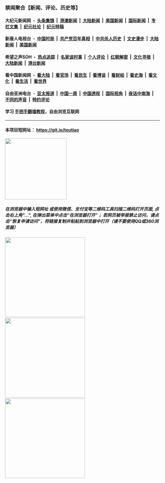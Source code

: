 ### 禁闻聚合【新闻、评论、历史等】

#### 大纪元新闻网 &nbsp;-&nbsp; [头条集锦](indexes/E头条集锦.md?t=02082233) &nbsp;|&nbsp; [港澳新闻](indexes/E港澳新闻.md?t=02082233)  &nbsp;|&nbsp; [大陆新闻](indexes/E大陆新闻.md?t=02082233) &nbsp;|&nbsp; [美国新闻](indexes/E美国新闻.md?t=02082233) &nbsp;|&nbsp; [国际新闻](indexes/E国际新闻.md?t=02082233) &nbsp;|&nbsp; [专栏文集](indexes/E专栏文集.md?t=02082233) &nbsp;|&nbsp; [纪元社论](indexes/E纪元社论.md?t=02082233) &nbsp;|&nbsp; [纪元特稿](indexes/E纪元特稿.md?t=02082233) 

#### 新唐人电视台 &nbsp;-&nbsp; [中国时局](indexes/N中国时局.md?t=02082233) &nbsp;|&nbsp; [共产党百年真相](indexes/N共产党百年真相.md?t=02082233) &nbsp;|&nbsp; [中共杀人历史](indexes/N中共杀人历史.md?t=02082233) &nbsp;|&nbsp; [文史漫步](indexes/N文史漫步.md?t=02082233) &nbsp;|&nbsp; [大陆新闻](indexes/N大陆新闻.md?t=02082233) &nbsp;|&nbsp; [美国新闻](indexes/N美国新闻.md?t=02082233)

#### 希望之声SOH &nbsp;-&nbsp; [热点追踪](indexes/H热点追踪.md?t=02082233) &nbsp;|&nbsp; [名家谈时事](indexes/H名家谈时事.md?t=02082233) &nbsp;|&nbsp; [个人评论](indexes/H个人评论.md?t=02082233)  &nbsp;|&nbsp; [红朝解密](indexes/H红朝解密.md?t=02082233) &nbsp;|&nbsp; [文化寻根](indexes/H文化寻根.md?t=02082233) &nbsp;|&nbsp; [大陆新闻](indexes/H大陆新闻.md?t=02082233) &nbsp;|&nbsp; [港台新闻](indexes/H港台新闻.md?t=02082233)

#### 看中国新闻网 &nbsp;-&nbsp; [看大陆](indexes/S看大陆.md?t=02082233) &nbsp;|&nbsp; [看官场](indexes/S看官场.md?t=02082233) &nbsp;|&nbsp; [看民生](indexes/S看民生.md?t=02082233)  &nbsp;|&nbsp; [看博谈](indexes/S看博谈.md?t=02082233) &nbsp;|&nbsp; [看财经](indexes/S看财经.md?t=02082233) &nbsp;|&nbsp; [看史海](indexes/S看史海.md?t=02082233) &nbsp;|&nbsp; [看文化](indexes/S看文化.md?t=02082233) &nbsp;|&nbsp; [看生活](indexes/S看生活.md?t=02082233) &nbsp;|&nbsp; [看世界](indexes/S看世界.md?t=02082233)

#### 自由亚洲电台 &nbsp;-&nbsp; [亚太报道](indexes/R亚太报道.md?t=02082233) &nbsp;|&nbsp; [中国一周](indexes/R中国一周.md?t=02082233) &nbsp;|&nbsp; [中国透视](indexes/R中国透视.md?t=02082233)  &nbsp;|&nbsp; [国际视角](indexes/R国际视角.md?t=02082233) &nbsp;|&nbsp; [夜话中南海](indexes/R夜话中南海.md?t=02082233) &nbsp;|&nbsp; [不同的声音](indexes/R不同的声音.md?t=02082233) &nbsp;|&nbsp; [特约评论](indexes/R特约评论.md?t=02082233)

#### 学习 [手把手翻墙教程](https://github.com/gfw-breaker/guides/wiki)，自由浏览互联网

----

#### 本项目短网址： https://git.io/toutiao
<img src="https://raw.githubusercontent.com/gfw-breaker/banned-news/master/scripts/img/qr.png" width="200px"/>  

##### 在浏览器中输入短网址 或使用微信、支付宝等二维码工具扫描二维码打开页面, 点击右上角"...", 在弹出菜单中点击“在浏览器打开”； 若网页被举报禁止访问，请点击“恢复申请访问”，将链接复制并粘贴到浏览器中打开（请不要使用QQ或360浏览器）

<img src="https://raw.githubusercontent.com/gfw-breaker/banned-news/master/scripts/img/1.png" width="260px"/> &nbsp; <img src="https://raw.githubusercontent.com/gfw-breaker/banned-news/master/scripts/img/2.png" width="260px"/> &nbsp; <img src="https://raw.githubusercontent.com/gfw-breaker/banned-news/master/scripts/img/3.png" width="260px"/>
